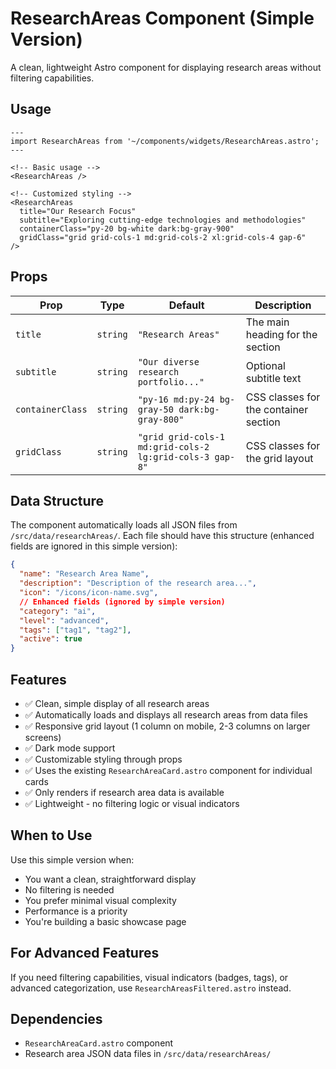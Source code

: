 # ResearchAreas Component (Simple Version)

A clean, lightweight Astro component for displaying research areas without filtering capabilities.

## Usage

```astro
---
import ResearchAreas from '~/components/widgets/ResearchAreas.astro';
---

<!-- Basic usage -->
<ResearchAreas />

<!-- Customized styling -->
<ResearchAreas 
  title="Our Research Focus" 
  subtitle="Exploring cutting-edge technologies and methodologies"
  containerClass="py-20 bg-white dark:bg-gray-900"
  gridClass="grid grid-cols-1 md:grid-cols-2 xl:grid-cols-4 gap-6"
/>
```

## Props

| Prop | Type | Default | Description |
|------|------|---------|-------------|
| `title` | `string` | `"Research Areas"` | The main heading for the section |
| `subtitle` | `string` | `"Our diverse research portfolio..."` | Optional subtitle text |
| `containerClass` | `string` | `"py-16 md:py-24 bg-gray-50 dark:bg-gray-800"` | CSS classes for the container section |
| `gridClass` | `string` | `"grid grid-cols-1 md:grid-cols-2 lg:grid-cols-3 gap-8"` | CSS classes for the grid layout |

## Data Structure

The component automatically loads all JSON files from `/src/data/researchAreas/`. Each file should have this structure (enhanced fields are ignored in this simple version):

```json
{
  "name": "Research Area Name",
  "description": "Description of the research area...",
  "icon": "/icons/icon-name.svg",
  // Enhanced fields (ignored by simple version)
  "category": "ai",
  "level": "advanced", 
  "tags": ["tag1", "tag2"],
  "active": true
}
```

## Features

- ✅ Clean, simple display of all research areas
- ✅ Automatically loads and displays all research areas from data files
- ✅ Responsive grid layout (1 column on mobile, 2-3 columns on larger screens)
- ✅ Dark mode support
- ✅ Customizable styling through props
- ✅ Uses the existing `ResearchAreaCard.astro` component for individual cards
- ✅ Only renders if research area data is available
- ✅ Lightweight - no filtering logic or visual indicators

## When to Use

Use this simple version when:
- You want a clean, straightforward display
- No filtering is needed
- You prefer minimal visual complexity
- Performance is a priority
- You're building a basic showcase page

## For Advanced Features

If you need filtering capabilities, visual indicators (badges, tags), or advanced categorization, use `ResearchAreasFiltered.astro` instead.

## Dependencies

- `ResearchAreaCard.astro` component
- Research area JSON data files in `/src/data/researchAreas/`
